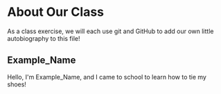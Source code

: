 # About Our Class

As a class exercise, we will each use git and GitHub to add our own little autobiography to this file!

## Example_Name 
Hello, I'm Example_Name, and I came to school to learn how to tie my shoes!
